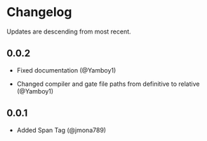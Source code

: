 # Changelog

Updates are descending from most recent.

## 0.0.2

- Fixed documentation (@Yamboy1)

- Changed compiler and gate file paths from definitive to relative (@Yamboy1)

## 0.0.1

- Added Span Tag (@jmona789)

